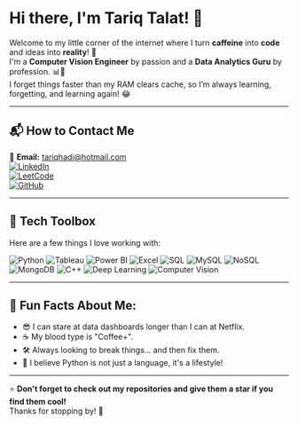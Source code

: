 # Hi there, I'm Tariq Talat! 👋

Welcome to my little corner of the internet where I turn **caffeine** into **code** and ideas into **reality**! 🎯  
I'm a **Computer Vision Engineer** by passion and a **Data Analytics Guru** by profession. 📊🤖  
I forget things faster than my RAM clears cache, so I’m always learning, forgetting, and learning again! 😂

---

## 📬 How to Contact Me

📧 **Email:** tariqhadi@hotmail.com  
[![LinkedIn](https://img.shields.io/badge/LinkedIn-0A66C2?style=for-the-badge&logo=LinkedIn&logoColor=white)](https://www.linkedin.com/in/yourprofile/)  
[![LeetCode](https://img.shields.io/badge/LeetCode-FFA116?style=for-the-badge&logo=LeetCode&logoColor=white)](https://leetcode.com/yourprofile/)  
[![GitHub](https://img.shields.io/badge/GitHub-181717?style=for-the-badge&logo=GitHub&logoColor=white)](https://github.com/TariqTalat)  

---

## 🧰 Tech Toolbox

Here are a few things I love working with:

![Python](https://img.shields.io/badge/Python-3776AB?style=for-the-badge&logo=python&logoColor=white)
![Tableau](https://img.shields.io/badge/Tableau-E97627?style=for-the-badge&logo=Tableau&logoColor=white)
![Power BI](https://img.shields.io/badge/Power%20BI-F2C811?style=for-the-badge&logo=Power%20BI&logoColor=black)
![Excel](https://img.shields.io/badge/Excel-217346?style=for-the-badge&logo=Microsoft-Excel&logoColor=white)
![SQL](https://img.shields.io/badge/SQL-4479A1?style=for-the-badge&logo=MySQL&logoColor=white)
![MySQL](https://img.shields.io/badge/MySQL-4479A1?style=for-the-badge&logo=MySQL&logoColor=white)
![NoSQL](https://img.shields.io/badge/NoSQL-005571?style=for-the-badge&logo=MongoDB&logoColor=white)
![MongoDB](https://img.shields.io/badge/MongoDB-47A248?style=for-the-badge&logo=MongoDB&logoColor=white)
![C++](https://img.shields.io/badge/C++-00599C?style=for-the-badge&logo=cplusplus&logoColor=white)
![Deep Learning](https://img.shields.io/badge/Deep%20Learning-FF6F00?style=for-the-badge&logo=pytorch&logoColor=white)
![Computer Vision](https://img.shields.io/badge/Computer%20Vision-007ACC?style=for-the-badge&logo=opencv&logoColor=white)

---

## 🎯 Fun Facts About Me:

- 😎 I can stare at data dashboards longer than I can at Netflix.
- ☕ My blood type is "Coffee+".
- 🛠️ Always looking to break things... and then fix them. 
- 🐍 I believe Python is not just a language, it's a lifestyle!

---

⭐ **Don't forget to check out my repositories and give them a star if you find them cool!**  
Thanks for stopping by! 🚀
